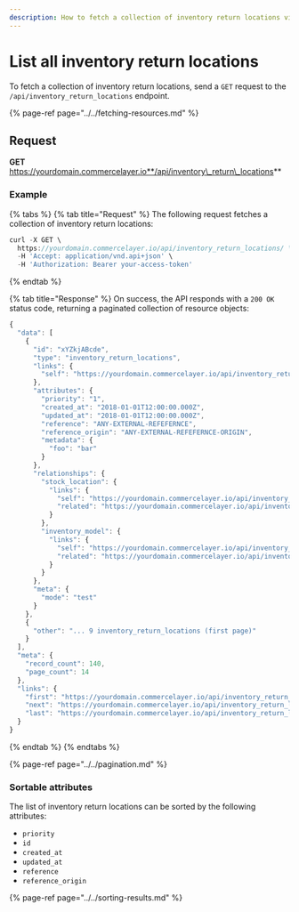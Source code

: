 ```yaml
---
description: How to fetch a collection of inventory return locations via API
---
```


# List all inventory return locations

To fetch a collection of inventory return locations, send a `GET` request to the `/api/inventory_return_locations` endpoint.

{% page-ref page="../../fetching-resources.md" %}

## Request

**GET** https://yourdomain.commercelayer.io**/api/inventory\_return\_locations**

### **Example**

{% tabs %}
{% tab title="Request" %}
The following request fetches a collection of inventory return locations:

```javascript
curl -X GET \
  https://yourdomain.commercelayer.io/api/inventory_return_locations/ \
  -H 'Accept: application/vnd.api+json' \
  -H 'Authorization: Bearer your-access-token'
```
{% endtab %}

{% tab title="Response" %}
On success, the API responds with a `200 OK` status code, returning a paginated collection of resource objects:

```javascript
{
  "data": [
    {
      "id": "xYZkjABcde",
      "type": "inventory_return_locations",
      "links": {
        "self": "https://yourdomain.commercelayer.io/api/inventory_return_locations/xYZkjABcde"
      },
      "attributes": {
        "priority": "1",
        "created_at": "2018-01-01T12:00:00.000Z",
        "updated_at": "2018-01-01T12:00:00.000Z",
        "reference": "ANY-EXTERNAL-REFEFERNCE",
        "reference_origin": "ANY-EXTERNAL-REFEFERNCE-ORIGIN",
        "metadata": {
          "foo": "bar"
        }
      },
      "relationships": {
        "stock_location": {
          "links": {
            "self": "https://yourdomain.commercelayer.io/api/inventory_return_locations/xYZkjABcde/relationships/stock_location",
            "related": "https://yourdomain.commercelayer.io/api/inventory_return_locations/xYZkjABcde/stock_location"
          }
        },
        "inventory_model": {
          "links": {
            "self": "https://yourdomain.commercelayer.io/api/inventory_return_locations/xYZkjABcde/relationships/inventory_model",
            "related": "https://yourdomain.commercelayer.io/api/inventory_return_locations/xYZkjABcde/inventory_model"
          }
        }
      },
      "meta": {
        "mode": "test"
      }
    },
    {
      "other": "... 9 inventory_return_locations (first page)"
    }
  ],
  "meta": {
    "record_count": 140,
    "page_count": 14
  },
  "links": {
    "first": "https://yourdomain.commercelayer.io/api/inventory_return_locations?page[number]=1&page[size]=10",
    "next": "https://yourdomain.commercelayer.io/api/inventory_return_locations?page[number]=2&page[size]=10",
    "last": "https://yourdomain.commercelayer.io/api/inventory_return_locations?page[number]=14&page[size]=10"
  }
}
```
{% endtab %}
{% endtabs %}

{% page-ref page="../../pagination.md" %}

### Sortable attributes

The list of inventory return locations can be sorted by the following attributes:

* `priority`
* `id`
* `created_at`
* `updated_at`
* `reference`
* `reference_origin`

{% page-ref page="../../sorting-results.md" %}

